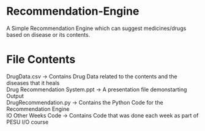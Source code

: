 # Recommendation-Engine
A Simple Recommendation Engine which can suggest medicines/drugs based on disease or its contents.

# File Contents
DrugData.csv -> Contains Drug Data related to the contents and the diseases that it heals  
Drug Recommendation System.ppt -> A presentation file demonstarting Output  
DrugRecommendation.py -> Contains the Python Code for the Recommendation Engine  
IO Other Weeks Code -> Contains Code that was done each week as part of PESU I/O course  
